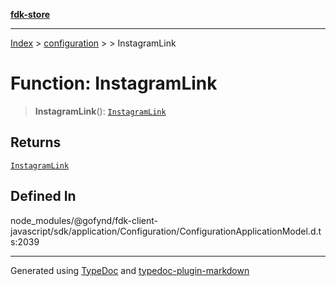 [**fdk-store**](../../../README.md)
***

[Index](../../../API.md) > [configuration](../../README.md) > [<internal>](../README.md) > InstagramLink

# Function: InstagramLink

> **InstagramLink**(): [`InstagramLink`](../type-aliases/type-alias.InstagramLink.md)

## Returns

[`InstagramLink`](../type-aliases/type-alias.InstagramLink.md)

## Defined In

node\_modules/@gofynd/fdk-client-javascript/sdk/application/Configuration/ConfigurationApplicationModel.d.ts:2039

***
Generated using [TypeDoc](https://typedoc.org/) and [typedoc-plugin-markdown](https://www.npmjs.com/package/typedoc-plugin-markdown)
